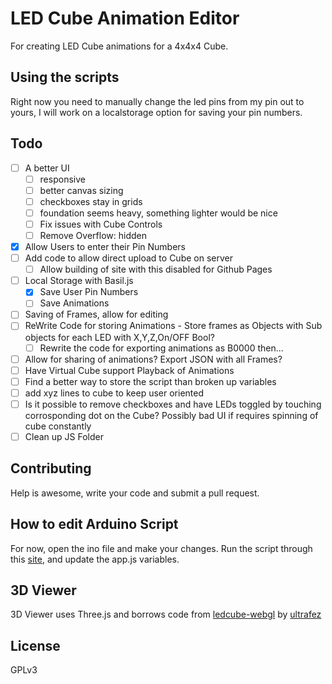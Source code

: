 LED Cube Animation Editor
=========================

For creating LED Cube animations for a 4x4x4 Cube.

## Using the scripts
Right now you need to manually change the led pins from my pin out to yours, I will work on a localstorage option for saving your pin numbers. 

## Todo
- [ ] A better UI
    - [ ] responsive
    - [ ] better canvas sizing
    - [ ] checkboxes stay in grids
    - [ ] foundation seems heavy, something lighter would be nice
    - [ ] Fix issues with Cube Controls
    - [ ] Remove Overflow: hidden
- [x] Allow Users to enter their Pin Numbers
- [ ] Add code to allow direct upload to Cube on server 
    - [ ] Allow building of site with this disabled for Github Pages
- [ ] Local Storage with Basil.js
    - [x] Save User Pin Numbers
    - [ ] Save Animations
- [ ] Saving of Frames, allow for editing
- [ ] ReWrite Code for storing Animations - Store frames as Objects with Sub objects for each LED with X,Y,Z,On/OFF Bool?
    - [ ] Rewrite the code for exporting animations as B0000 then...
- [ ] Allow for sharing of animations? Export JSON with all Frames?
- [ ] Have Virtual Cube support Playback of Animations
- [ ] Find a better way to store the script than broken up variables
- [ ] add xyz lines to cube to keep user oriented
- [ ] Is it possible to remove checkboxes and have LEDs toggled by touching corrosponding dot on the Cube? Possibly bad UI if requires spinning of cube constantly
- [ ] Clean up JS Folder

## Contributing
Help is awesome, write your code and submit a pull request.

## How to edit Arduino Script
For now, open the ino file and make your changes. Run the script through this [site](http://www.freeformatter.com/javascript-escape.html), and update the app.js variables.

## 3D Viewer
3D Viewer uses Three.js and borrows code from [ledcube-webgl](https://github.com/ultrafez/ledcube-webgl) by [ultrafez](https://github.com/ultrafez)

## License
GPLv3